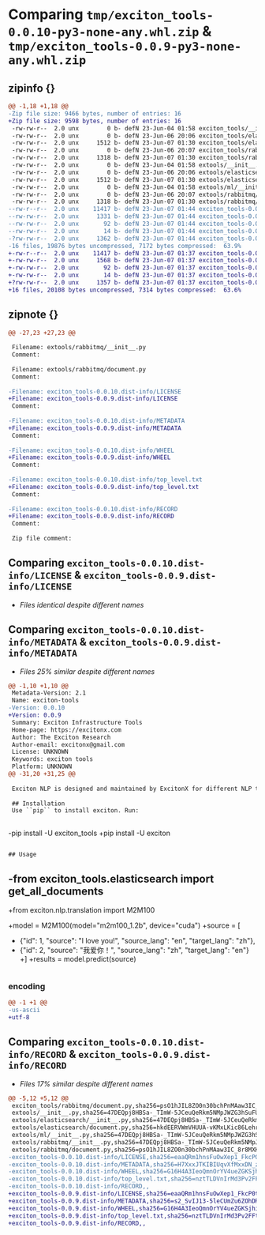 # Comparing `tmp/exciton_tools-0.0.10-py3-none-any.whl.zip` & `tmp/exciton_tools-0.0.9-py3-none-any.whl.zip`

## zipinfo {}

```diff
@@ -1,18 +1,18 @@
-Zip file size: 9466 bytes, number of entries: 16
+Zip file size: 9598 bytes, number of entries: 16
 -rw-rw-r--  2.0 unx        0 b- defN 23-Jun-04 01:58 exciton_tools/__init__.py
 -rw-rw-r--  2.0 unx        0 b- defN 23-Jun-06 20:06 exciton_tools/elasticsearch/__init__.py
 -rw-rw-r--  2.0 unx     1512 b- defN 23-Jun-07 01:30 exciton_tools/elasticsearch/document.py
 -rw-rw-r--  2.0 unx        0 b- defN 23-Jun-06 20:07 exciton_tools/rabbitmq/__init__.py
 -rw-rw-r--  2.0 unx     1318 b- defN 23-Jun-07 01:30 exciton_tools/rabbitmq/document.py
 -rw-rw-r--  2.0 unx        0 b- defN 23-Jun-04 01:58 extools/__init__.py
 -rw-rw-r--  2.0 unx        0 b- defN 23-Jun-06 20:06 extools/elasticsearch/__init__.py
 -rw-rw-r--  2.0 unx     1512 b- defN 23-Jun-07 01:30 extools/elasticsearch/document.py
 -rw-rw-r--  2.0 unx        0 b- defN 23-Jun-04 01:58 extools/ml/__init__.py
 -rw-rw-r--  2.0 unx        0 b- defN 23-Jun-06 20:07 extools/rabbitmq/__init__.py
 -rw-rw-r--  2.0 unx     1318 b- defN 23-Jun-07 01:30 extools/rabbitmq/document.py
--rw-r--r--  2.0 unx    11417 b- defN 23-Jun-07 01:44 exciton_tools-0.0.10.dist-info/LICENSE
--rw-rw-r--  2.0 unx     1331 b- defN 23-Jun-07 01:44 exciton_tools-0.0.10.dist-info/METADATA
--rw-rw-r--  2.0 unx       92 b- defN 23-Jun-07 01:44 exciton_tools-0.0.10.dist-info/WHEEL
--rw-rw-r--  2.0 unx       14 b- defN 23-Jun-07 01:44 exciton_tools-0.0.10.dist-info/top_level.txt
-?rw-rw-r--  2.0 unx     1362 b- defN 23-Jun-07 01:44 exciton_tools-0.0.10.dist-info/RECORD
-16 files, 19876 bytes uncompressed, 7172 bytes compressed:  63.9%
+-rw-r--r--  2.0 unx    11417 b- defN 23-Jun-07 01:37 exciton_tools-0.0.9.dist-info/LICENSE
+-rw-rw-r--  2.0 unx     1568 b- defN 23-Jun-07 01:37 exciton_tools-0.0.9.dist-info/METADATA
+-rw-rw-r--  2.0 unx       92 b- defN 23-Jun-07 01:37 exciton_tools-0.0.9.dist-info/WHEEL
+-rw-rw-r--  2.0 unx       14 b- defN 23-Jun-07 01:37 exciton_tools-0.0.9.dist-info/top_level.txt
+?rw-rw-r--  2.0 unx     1357 b- defN 23-Jun-07 01:37 exciton_tools-0.0.9.dist-info/RECORD
+16 files, 20108 bytes uncompressed, 7314 bytes compressed:  63.6%
```

## zipnote {}

```diff
@@ -27,23 +27,23 @@
 
 Filename: extools/rabbitmq/__init__.py
 Comment: 
 
 Filename: extools/rabbitmq/document.py
 Comment: 
 
-Filename: exciton_tools-0.0.10.dist-info/LICENSE
+Filename: exciton_tools-0.0.9.dist-info/LICENSE
 Comment: 
 
-Filename: exciton_tools-0.0.10.dist-info/METADATA
+Filename: exciton_tools-0.0.9.dist-info/METADATA
 Comment: 
 
-Filename: exciton_tools-0.0.10.dist-info/WHEEL
+Filename: exciton_tools-0.0.9.dist-info/WHEEL
 Comment: 
 
-Filename: exciton_tools-0.0.10.dist-info/top_level.txt
+Filename: exciton_tools-0.0.9.dist-info/top_level.txt
 Comment: 
 
-Filename: exciton_tools-0.0.10.dist-info/RECORD
+Filename: exciton_tools-0.0.9.dist-info/RECORD
 Comment: 
 
 Zip file comment:
```

## Comparing `exciton_tools-0.0.10.dist-info/LICENSE` & `exciton_tools-0.0.9.dist-info/LICENSE`

 * *Files identical despite different names*

## Comparing `exciton_tools-0.0.10.dist-info/METADATA` & `exciton_tools-0.0.9.dist-info/METADATA`

 * *Files 25% similar despite different names*

```diff
@@ -1,10 +1,10 @@
 Metadata-Version: 2.1
 Name: exciton-tools
-Version: 0.0.10
+Version: 0.0.9
 Summary: Exciton Infrastructure Tools
 Home-page: https://excitonx.com
 Author: The Exciton Research
 Author-email: excitonx@gmail.com
 License: UNKNOWN
 Keywords: exciton tools
 Platform: UNKNOWN
@@ -31,20 +31,25 @@
 
 Exciton NLP is designed and maintained by ExcitonX for different NLP tasks, including multilingual classification, NER, translation, etc.
 
 ## Installation
 Use ``pip`` to install exciton. Run:
 
 ```
-pip install -U exciton_tools
+pip install -U exciton
 ```
 
 ## Usage
 
 ```
 
-from exciton_tools.elasticsearch import get_all_documents
-
+from exciton.nlp.translation import M2M100
 
+model = M2M100(model="m2m100_1.2b", device="cuda")
+source = [
+    {"id": 1, "source": "I love you!", "source_lang": "en", "target_lang": "zh"},
+    {"id": 2, "source": "我爱你！", "source_lang": "zh", "target_lang": "en"}
+]
+results = model.predict(source)
 
 ```
```

### encoding

```diff
@@ -1 +1 @@
-us-ascii
+utf-8
```

## Comparing `exciton_tools-0.0.10.dist-info/RECORD` & `exciton_tools-0.0.9.dist-info/RECORD`

 * *Files 17% similar despite different names*

```diff
@@ -5,12 +5,12 @@
 exciton_tools/rabbitmq/document.py,sha256=psO1hJIL8ZO0n30bchPnMAaw3IC_8r8MXKjGJ-XGd6Q,1318
 extools/__init__.py,sha256=47DEQpj8HBSa-_TImW-5JCeuQeRkm5NMpJWZG3hSuFU,0
 extools/elasticsearch/__init__.py,sha256=47DEQpj8HBSa-_TImW-5JCeuQeRkm5NMpJWZG3hSuFU,0
 extools/elasticsearch/document.py,sha256=hkdEERVWmVHUUA-vKMxLKic86Lehrto4Lv2qbF9Cb-o,1512
 extools/ml/__init__.py,sha256=47DEQpj8HBSa-_TImW-5JCeuQeRkm5NMpJWZG3hSuFU,0
 extools/rabbitmq/__init__.py,sha256=47DEQpj8HBSa-_TImW-5JCeuQeRkm5NMpJWZG3hSuFU,0
 extools/rabbitmq/document.py,sha256=psO1hJIL8ZO0n30bchPnMAaw3IC_8r8MXKjGJ-XGd6Q,1318
-exciton_tools-0.0.10.dist-info/LICENSE,sha256=eaaQRm1hnsFuOwXep1_FkcP0t2c5T_wkOJknzzhxf2U,11417
-exciton_tools-0.0.10.dist-info/METADATA,sha256=H7XxxJTKIBIUqvXfMxxDN_zphUulnTj-xS5MOazuGTo,1331
-exciton_tools-0.0.10.dist-info/WHEEL,sha256=G16H4A3IeoQmnOrYV4ueZGKSjhipXx8zc8nu9FGlvMA,92
-exciton_tools-0.0.10.dist-info/top_level.txt,sha256=nztTLDVnIrMd3Pv2FFtih6C_oClvYZoNorctjafXEUI,14
-exciton_tools-0.0.10.dist-info/RECORD,,
+exciton_tools-0.0.9.dist-info/LICENSE,sha256=eaaQRm1hnsFuOwXep1_FkcP0t2c5T_wkOJknzzhxf2U,11417
+exciton_tools-0.0.9.dist-info/METADATA,sha256=s2_SvIJ13-5leCUmZu6ZOhDR8YJih6i2AB9c0CWYobg,1568
+exciton_tools-0.0.9.dist-info/WHEEL,sha256=G16H4A3IeoQmnOrYV4ueZGKSjhipXx8zc8nu9FGlvMA,92
+exciton_tools-0.0.9.dist-info/top_level.txt,sha256=nztTLDVnIrMd3Pv2FFtih6C_oClvYZoNorctjafXEUI,14
+exciton_tools-0.0.9.dist-info/RECORD,,
```

